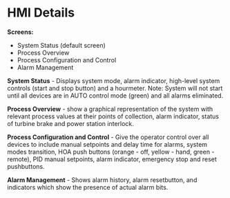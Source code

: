 # HMI Details

**Screens:**
  - System Status (default screen)
  - Process Overview
  - Process Configuration and Control
  - Alarm Management

**System Status** - Displays system mode, alarm indicator, high-level system controls (start and stop button) and a hourmeter.
Note: System will not start until all devices are in AUTO control mode (green) and all alarms eliminated.

**Process Overview** - show a graphical representation of the system with relevant process values at their points of collection, 
                   alarm indicator, status of turbine brake and power station interlock.

**Process Configuration and Control** - Give the operator control over all devices to include manual setpoints and delay time for alarms,
                                    system modes transition, HOA push buttons (orange - off, yellow - hand, green - remote),
                                    PID manual setpoints, alarm indicator, emergency stop and reset pushbuttons.

**Alarm Management** - Shows alarm history, alarm resetbutton, and indicators which show the presence of actual alarm bits.
